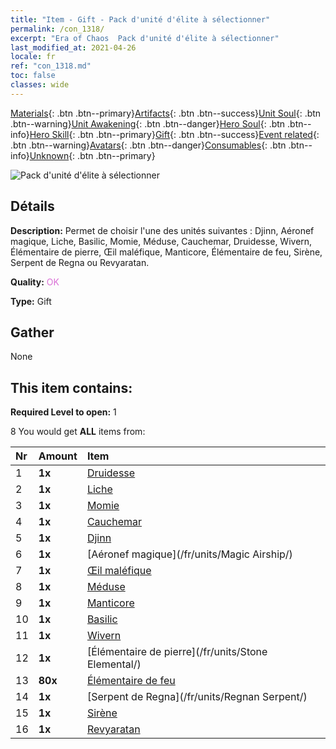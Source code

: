 ```yaml
---
title: "Item - Gift - Pack d'unité d'élite à sélectionner"
permalink: /con_1318/
excerpt: "Era of Chaos  Pack d'unité d'élite à sélectionner"
last_modified_at: 2021-04-26
locale: fr
ref: "con_1318.md"
toc: false
classes: wide
---
```

 [Materials](/ItemsFR/){: .btn .btn--primary}[Artifacts](/ItemsFR/Artifacts/){: .btn .btn--success}[Unit Soul](/ItemsFR/UnitSoul/){: .btn .btn--warning}[Unit Awakening](/ItemsFR/UnitAwakening/){: .btn .btn--danger}[Hero Soul](/ItemsFR/HeroSoul/){: .btn .btn--info}[Hero Skill](/ItemsFR/HeroSkill/){: .btn .btn--primary}[Gift](/ItemsFR/Gift/){: .btn .btn--success}[Event related](/ItemsFR/Events/){: .btn .btn--warning}[Avatars](/ItemsFR/Avatars/){: .btn .btn--danger}[Consumables](/ItemsFR/Consumables/){: .btn .btn--info}[Unknown](/ItemsFR/Unknown/){: .btn .btn--primary}

 ![Pack d'unité d'élite à sélectionner](/images/t/i_907375.png)

## Détails
 **Description:** Permet de choisir l'une des unités suivantes : Djinn, Aéronef magique, Liche, Basilic, Momie, Méduse, Cauchemar, Druidesse, Wivern, Élémentaire de pierre, Œil maléfique, Manticore, Élémentaire de feu, Sirène, Serpent de Regna ou Revyaratan.

 **Quality:** <span style="color: #DA70D6">OK</span>

 **Type:** Gift

## Gather

  None

## This item contains:

 **Required Level to open:** 1

 8 You would get **ALL** items  from:

  | Nr | Amount |     Item    |
  |:---|:-------|:------------|
  | 1 |  **1x** | [Druidesse](/fr/units/Druid/) |  | 
  | 2 |  **1x** | [Liche](/fr/units/Lich/) |  | 
  | 3 |  **1x** | [Momie](/fr/units/Mummy/) |  | 
  | 4 |  **1x** | [Cauchemar](/fr/units/Nightmare/) |  | 
  | 5 |  **1x** | [Djinn](/fr/units/Genie/) |  | 
  | 6 |  **1x** | [Aéronef magique](/fr/units/Magic Airship/) |  | 
  | 7 |  **1x** | [Œil maléfique](/fr/units/Beholder/) |  | 
  | 8 |  **1x** | [Méduse](/fr/units/Medusa/) |  | 
  | 9 |  **1x** | [Manticore](/fr/units/Manticore/) |  | 
  | 10 |  **1x** | [Basilic](/fr/units/Basilisk/) |  | 
  | 11 |  **1x** | [Wivern](/fr/units/Wyvern/) |  | 
  | 12 |  **1x** | [Élémentaire de pierre](/fr/units/Stone Elemental/) |  | 
  | 13 |  **80x** | [Élémentaire de feu](/ItemsFR/unt_265/) |  | 
  | 14 |  **1x** | [Serpent de Regna](/fr/units/Regnan Serpent/) |  | 
  | 15 |  **1x** | [Sirène](/fr/units/Mermaid/) |  | 
  | 16 |  **1x** | [Revyaratan](/fr/units/Revyaratan/) |  | 
